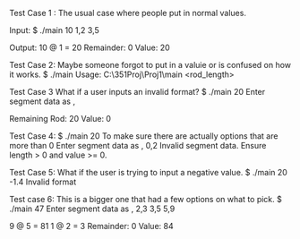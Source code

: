 Test Case 1 :
The usual case where people put in normal values.

Input: $ ./main 10
1,2
3,5

Output: 10 @ 1 = 20
Remainder: 0
Value: 20

Test Case 2:
Maybe someone forgot to put in a valuie or is confused on how it works.
$ ./main
Usage: C:\351Proj\Proj1\main <rod_length>

Test Case 3
What if a user inputs an invalid format?
$ ./main 20
Enter segment data as <length>, <value>

Remaining Rod: 20
Value: 0

Test Case 4:
$ ./main 20
To make sure there are actually options that are more than 0
Enter segment data as <length>, <value>
0,2
Invalid segment data. Ensure length > 0 and value >= 0.

Test Case 5:
What if the user is trying to input a negative value.
$ ./main 20
-1.4
Invalid format

Test case 6:
This is a bigger one that had a few options on what to pick.
$ ./main 47
Enter segment data as <length>, <value>
2,3
3,5
5,9

9 @ 5 = 81
1 @ 2 = 3
Remainder: 0
Value: 84
